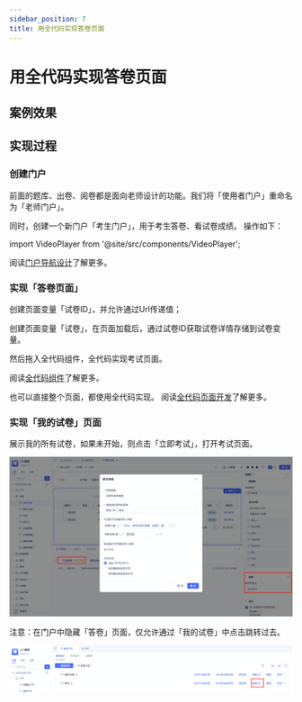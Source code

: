 ```yaml
---
sidebar_position: 7
title: 用全代码实现答卷页面
---
```

# 用全代码实现答卷页面

## 案例效果

<VideoPlayer relatePath="../../../tutorial/code_effect.mp4" />

## 实现过程

### 创建门户

前面的题库、出卷、阅卷都是面向老师设计的功能。我们将「使用者门户」重命名为「老师门户」。

同时，创建一个新门户「考生门户」，用于考生答卷、看试卷成绩。 操作如下：

import VideoPlayer from '@site/src/components/VideoPlayer';

<VideoPlayer relatePath="/docs/tutorial/code_create_shell.mp4" />

阅读[门户导航设计](../../devguide/portal-and-page-development/portal-navigation-design)了解更多。

### 实现「答卷页面」

创建页面变量「试卷ID」，并允许通过Url传递值； 

创建页面变量「试卷」，在页面加载后，通过试卷ID获取试卷详情存储到试卷变量。

<VideoPlayer relatePath="/docs/tutorial/code_page_var.mp4" />

然后拖入全代码组件，全代码实现考试页面。

<VideoPlayer relatePath="/docs/tutorial/code_component.mp4" />

阅读[全代码组件](../../devguide/using-functional-components-in-pages/full-code-components)了解更多。

也可以直接整个页面，都使用全代码实现。 阅读[全代码页面开发](../../devguide/portal-and-page-development/full-code-page-development)了解更多。

### 实现「我的试卷」页面

展示我的所有试卷，如果未开始，则点击「立即考试」，打开考试页面。

![](../img/code_173517.png)


注意：在门户中隐藏「答卷」页面，仅允许通过「我的试卷」中点击跳转过去。

![](../img/code_091249.png)
